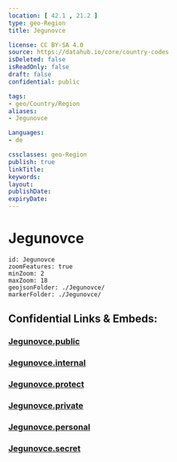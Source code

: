 ```yaml
---
location: [ 42.1 , 21.2 ] 
type: geo-Region
title: Jegunovce

license: CC BY-SA 4.0
source: https://datahub.io/core/country-codes
isDeleted: false
isReadOnly: false
draft: false
confidential: public

tags:
- geo/Country/Region
aliases:
- Jegunovce

Languages:
- de

cssclasses: geo-Region
publish: true
linkTitle: 
keywords: 
layout: 
publishDate: 
expiryDate: 
---
```


# Jegunovce

```leaflet
id: Jegunovce
zoomFeatures: true 
minZoom: 2 
maxZoom: 18
geojsonFolder: ./Jegunovce/
markerFolder: ./Jegunovce/
```


## Confidential Links & Embeds: 

### [Jegunovce.public](/_public/\Earth\Continent\Europe\Europe~South\Macedonia~North\Municipalities~MacedoniaJegunovce.public.md) 

### [Jegunovce.internal](/_internal/\Earth\Continent\Europe\Europe~South\Macedonia~North\Municipalities~MacedoniaJegunovce.internal.md) 

### [Jegunovce.protect](/_protect/\Earth\Continent\Europe\Europe~South\Macedonia~North\Municipalities~MacedoniaJegunovce.protect.md) 

### [Jegunovce.private](/_private/\Earth\Continent\Europe\Europe~South\Macedonia~North\Municipalities~MacedoniaJegunovce.private.md) 

### [Jegunovce.personal](/_personal/\Earth\Continent\Europe\Europe~South\Macedonia~North\Municipalities~MacedoniaJegunovce.personal.md) 

### [Jegunovce.secret](/_secret/\Earth\Continent\Europe\Europe~South\Macedonia~North\Municipalities~MacedoniaJegunovce.secret.md)

